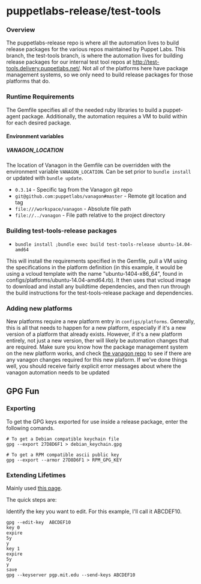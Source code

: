 # puppetlabs-release/test-tools

### Overview
The puppetlabs-release repo is where all the automation lives to build release packages for the various repos maintained by Puppet Labs. This branch, the test-tools branch, is where the automation lives for building release packages for our internal test tool repos at http://test-tools.delivery.puppetlabs.net/. Not all of the platforms here have package management systems, so we only need to build release packages for those platforms that do.

### Runtime Requirements
The Gemfile specifies all of the needed ruby libraries to build a puppet-agent package. Additionally, the automation requires a VM to build within for each desired package.

#### Environment variables
##### VANAGON\_LOCATION
The location of Vanagon in the Gemfile can be overridden with the environment variable `VANAGON_LOCATION`. Can be set prior to `bundle install` or updated with `bundle update`.

* `0.3.14` - Specific tag from the Vanagon git repo
* `git@github.com:puppetlabs/vanagon#master` - Remote git location and tag
* `file:///workspace/vanagon` - Absolute file path
* `file://../vanagon` - File path relative to the project directory

### Building test-tools-release packages
* `bundle install ;bundle exec build test-tools-release ubuntu-14.04-amd64`

This will install the requirements specified in the Gemfile, pull a VM using the specifications in the platform definition (in this example, it would be using a vcloud template with the name "ubuntu-1404-x86_64", found in configs/platforms/ubuntu-14.04-amd64.rb). It then uses that vcloud image to download and install any buildtime dependencies, and then run through the build instructions for the test-tools-release package and dependencies.

### Adding new platforms
New platforms require a new platform entry in `configs/platforms`. Generally, this is all that needs to happen for a new platform, especially if it's a new version of a platform that already exists. However, if it's a new platform entirely, not just a new version, ther will likely be automation changes that are required. Make sure you know how the package management system on the new platform works, and check [the vanagon repo](https://github.com/puppetlabs/vanagon) to see if there are any vanagon changes required for this new plaform. If we've done things well, you should receive fairly explicit error messages about where the vanagon automation needs to be updated

## GPG Fun

### Exporting

To get the GPG keys exported for use inside a release package, enter the following comands.

    # To get a Debian compatible keychain file
    gpg --export 27D8D6F1 > debian_keychain.gpg

    # To get a RPM compatible ascii public key
    gpg --export --armor 27D8D6F1 > RPM_GPG_KEY


### Extending Lifetimes

Mainly used [this page](http://www.g-loaded.eu/2010/11/01/change-expiration-date-gpg-key/).


The quick steps are:

Identify the key you want to edit. For this example, I'll call it ABCDEF10.


    gpg --edit-key  ABCDEF10
    key 0
    expire
    5y
    y
    key 1
    expire
    5y
    y
    save
    gpg --keyserver pgp.mit.edu --send-keys ABCDEF10



